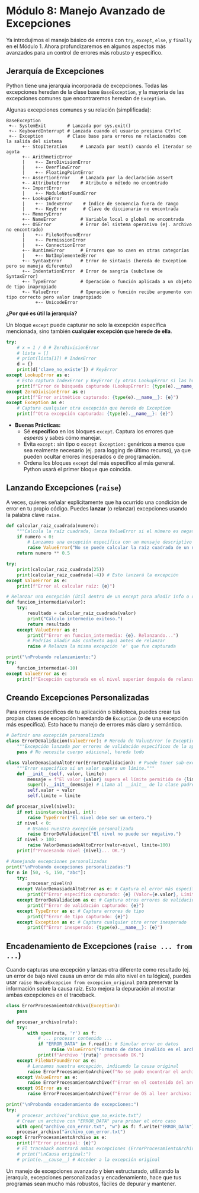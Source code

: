 # Módulo 8: Manejo Avanzado de Excepciones

Ya introdujimos el manejo básico de errores con `try`, `except`, `else`, y `finally` en el Módulo 1. Ahora profundizaremos en algunos aspectos más avanzados para un control de errores más robusto y específico.

## Jerarquía de Excepciones

Python tiene una jerarquía incorporada de excepciones. Todas las excepciones heredan de la clase base `BaseException`, y la mayoría de las excepciones comunes que encontraremos heredan de `Exception`.

Algunas excepciones comunes y su relación (simplificada):

```
BaseException
 +-- SystemExit        # Lanzada por sys.exit()
 +-- KeyboardInterrupt # Lanzada cuando el usuario presiona Ctrl+C
 +-- Exception         # Clase base para errores no relacionados con la salida del sistema
      +-- StopIteration     # Lanzada por next() cuando el iterador se agota
      +-- ArithmeticError
      |    +-- ZeroDivisionError
      |    +-- OverflowError
      |    +-- FloatingPointError
      +-- AssertionError    # Lanzada por la declaración assert
      +-- AttributeError    # Atributo o método no encontrado
      +-- ImportError
      |    +-- ModuleNotFoundError
      +-- LookupError
      |    +-- IndexError    # Índice de secuencia fuera de rango
      |    +-- KeyError      # Clave de diccionario no encontrada
      +-- MemoryError
      +-- NameError         # Variable local o global no encontrada
      +-- OSError           # Error del sistema operativo (ej. archivo no encontrado)
      |    +-- FileNotFoundError
      |    +-- PermissionError
      |    +-- ConnectionError
      +-- RuntimeError      # Errores que no caen en otras categorías
      |    +-- NotImplementedError
      +-- SyntaxError       # Error de sintaxis (hereda de Exception pero se maneja diferente)
      +-- IndentationError  # Error de sangría (subclase de SyntaxError)
      +-- TypeError         # Operación o función aplicada a un objeto de tipo inapropiado
      +-- ValueError        # Operación o función recibe argumento con tipo correcto pero valor inapropiado
           +-- UnicodeError
```

**¿Por qué es útil la jerarquía?**

Un bloque `except` puede capturar no solo la excepción específica mencionada, sino también **cualquier excepción que herede de ella**.

```python
try:
    # x = 1 / 0 # ZeroDivisionError
    # lista = []
    # print(lista[1]) # IndexError
    d = {}
    print(d['clave_no_existe']) # KeyError
except LookupError as e:
    # Esto captura IndexError y KeyError (y otras LookupError si las hubiera)
    print(f"Error de búsqueda capturado (LookupError): {type(e).__name__}: {e}")
except ZeroDivisionError as e:
    print(f"Error aritmético capturado: {type(e).__name__}: {e}")
except Exception as e:
    # Captura cualquier otra excepción que herede de Exception
    print(f"Otra excepción capturada: {type(e).__name__}: {e}")

```

*   **Buenas Prácticas:**
    *   Sé **específico** en los bloques `except`. Captura los errores que *esperas* y sabes cómo manejar.
    *   Evita `except:` sin tipo o `except Exception:` genéricos a menos que sea realmente necesario (ej. para logging de último recurso), ya que pueden ocultar errores inesperados o de programación.
    *   Ordena los bloques `except` del más específico al más general. Python usará el primer bloque que coincida.

## Lanzando Excepciones (`raise`)

A veces, quieres señalar explícitamente que ha ocurrido una condición de error en tu propio código. Puedes **lanzar** (o relanzar) excepciones usando la palabra clave `raise`.

```python
def calcular_raiz_cuadrada(numero):
    """Calcula la raíz cuadrada, lanza ValueError si el número es negativo."""
    if numero < 0:
        # Lanzamos una excepción específica con un mensaje descriptivo
        raise ValueError("No se puede calcular la raíz cuadrada de un número negativo.")
    return numero ** 0.5

try:
    print(calcular_raiz_cuadrada(25))
    print(calcular_raiz_cuadrada(-4)) # Esto lanzará la excepción
except ValueError as e:
    print(f"Error al calcular raíz: {e}")

# Relanzar una excepción (útil dentro de un except para añadir info o dejar que un nivel superior la maneje)
def funcion_intermedia(valor):
    try:
        resultado = calcular_raiz_cuadrada(valor)
        print("Cálculo intermedio exitoso.")
        return resultado
    except ValueError as e:
        print(f"Error en funcion_intermedia: {e}. Relanzando...")
        # Podrías añadir más contexto aquí antes de relanzar
        raise # Relanza la misma excepción 'e' que fue capturada

print("\nProbando relanzamiento:")
try:
    funcion_intermedia(-10)
except ValueError as e:
    print(f"Excepción capturada en el nivel superior después de relanzar: {e}")
```

## Creando Excepciones Personalizadas

Para errores específicos de tu aplicación o biblioteca, puedes crear tus propias clases de excepción heredando de `Exception` (o de una excepción más específica). Esto hace tu manejo de errores más claro y semántico.

```python
# Definir una excepción personalizada
class ErrorDeValidacion(ValueError): # Hereda de ValueError (o Exception)
    """Excepción lanzada por errores de validación específicos de la aplicación."""
    pass # No necesita cuerpo adicional, hereda todo

class ValorDemasiadoAltoError(ErrorDeValidacion): # Puede tener sub-excepciones
    """Error específico si un valor supera un límite."""
    def __init__(self, valor, limite):
        mensaje = f"El valor {valor} supera el límite permitido de {limite}."
        super().__init__(mensaje) # Llama al __init__ de la clase padre (ValueError)
        self.valor = valor
        self.limite = limite

def procesar_nivel(nivel):
    if not isinstance(nivel, int):
        raise TypeError("El nivel debe ser un entero.")
    if nivel < 0:
        # Usamos nuestra excepción personalizada
        raise ErrorDeValidacion("El nivel no puede ser negativo.")
    if nivel > 100:
        raise ValorDemasiadoAltoError(valor=nivel, limite=100)
    print(f"Procesando nivel {nivel}... OK.")

# Manejando excepciones personalizadas
print("\nProbando excepciones personalizadas:")
for n in [50, -5, 150, "abc"]:
    try:
        procesar_nivel(n)
    except ValorDemasiadoAltoError as e: # Captura el error más específico primero
        print(f"Error específico capturado: {e} (Valor={e.valor}, Límite={e.limite})")
    except ErrorDeValidacion as e: # Captura otros errores de validación
        print(f"Error de validación capturado: {e}")
    except TypeError as e: # Captura errores de tipo
        print(f"Error de tipo capturado: {e}")
    except Exception as e: # Captura cualquier otro error inesperado
        print(f"Error inesperado: {type(e).__name__}: {e}")

```

## Encadenamiento de Excepciones (`raise ... from ...`)

Cuando capturas una excepción y lanzas otra diferente como resultado (ej. un error de bajo nivel causa un error de más alto nivel en tu lógica), puedes usar `raise NuevaExcepcion from excepcion_original` para preservar la información sobre la causa raíz. Esto mejora la depuración al mostrar ambas excepciones en el traceback.

```python
class ErrorProcesamientoArchivo(Exception):
    pass

def procesar_archivo(ruta):
    try:
        with open(ruta, 'r') as f:
            # ... procesar contenido ...
            if "ERROR_DATA" in f.read(): # Simular error en datos
                 raise ValueError("Formato de datos inválido en el archivo.")
            print(f"Archivo '{ruta}' procesado OK.")
    except FileNotFoundError as e:
        # Lanzamos nuestra excepción, indicando la causa original
        raise ErrorProcesamientoArchivo(f"No se pudo encontrar el archivo: {ruta}") from e
    except ValueError as e:
        raise ErrorProcesamientoArchivo(f"Error en el contenido del archivo: {ruta}") from e
    except OSError as e:
        raise ErrorProcesamientoArchivo(f"Error de OS al leer archivo: {ruta}") from e

print("\nProbando encadenamiento de excepciones:")
try:
    # procesar_archivo("archivo_que_no_existe.txt")
    # Crear un archivo con "ERROR_DATA" para probar el otro caso
    with open("archivo_con_error.txt", "w") as f: f.write("ERROR_DATA")
    procesar_archivo("archivo_con_error.txt")
except ErrorProcesamientoArchivo as e:
    print(f"Error principal: {e}")
    # El traceback mostrará ambas excepciones (ErrorProcesamientoArchivo y la causa original)
    # print("\nCausa original:")
    # print(e.__cause__) # Acceder a la excepción original
```

Un manejo de excepciones avanzado y bien estructurado, utilizando la jerarquía, excepciones personalizadas y encadenamiento, hace que tus programas sean mucho más robustos, fáciles de depurar y mantener.
